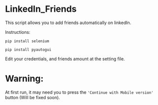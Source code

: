 # LinkedIn_Friends

This script allows you to add friends automatically on linkedIn. 


Instructions:

`pip install selenium`

`pip install pyautogui`

Edit your credentials, and friends amount at the setting file.


# Warning:
At first run, it may need you to press the `'Continue with Mobile version'` button (Will be fixed soon).
